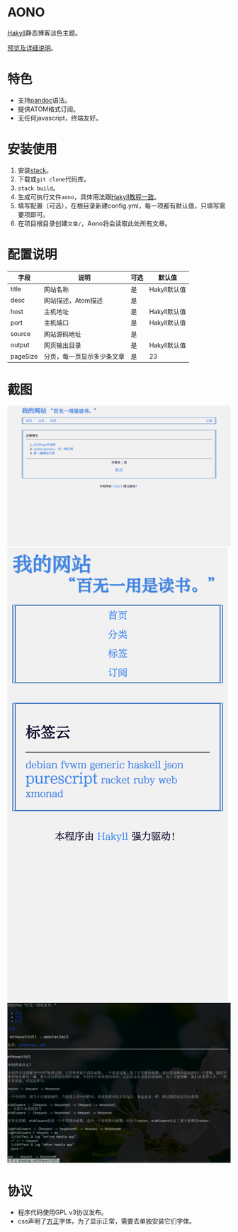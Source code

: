 # AONO #

[Hakyll](https://jaspervdj.be/hakyll/)静态博客淡色主题。

[预览及详细说明](https://kalxd.github.io/posts/2020-04-28-guide.html)。

# 特色 #

+ 支持[pandoc](https://pandoc.org/)语法。
+ 提供ATOM格式订阅。
+ 无任何javascript，终端友好。

# 安装使用 #

1. 安装[stack](https://docs.haskellstack.org/en/stable/README/)。
2. 下载或`git clone`代码库。
3. `stack build`。
4. 生成可执行文件`aono`，具体用法跟[Hakyll教程一致](https://jaspervdj.be/hakyll/tutorials/01-installation.html)。
5. 填写配置（可选），在根目录新建config.yml，每一项都有默认值，只填写需要项即可。
6. 在项目根目录创建`文章/`，Aono将会读取此处所有文章。

# 配置说明 #

| 字段     | 说明                       | 可选 | 默认值       |
|----------|----------------------------|------|--------------|
| title    | 网站名称                   | 是   | Hakyll默认值 |
| desc     | 网站描述，Atom描述         | 是   |              |
| host     | 主机地址                   | 是   | Hakyll默认值 |
| port     | 主机端口                   | 是   | Hakyll默认值 |
| source   | 网站源码地址               | 是   |              |
| output   | 网页输出目录               | 是   | Hakyll默认值 |
| pageSize | 分页，每一页显示多少条文章 | 是   | 23           |


# 截图 #

![桌面浏览器截图](./screenshot/pc-shot.png)
![移动浏览器截图](./screenshot/mobile-shot.png)
![终端浏览器截图](./screenshot/terminal-shot.png)

# 协议 #

+ 程序代码使用GPL v3协议发布。
+ css声明了[方正](http://www.foundertype.com/)字体，为了显示正常，需要去单独安装它们字体。
